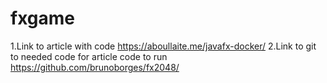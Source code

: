 # fxgame
1.Link to article with code https://aboullaite.me/javafx-docker/
2.Link to git to needed code for article code to run https://github.com/brunoborges/fx2048/
